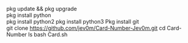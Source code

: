 pkg update && pkg upgrade  
pkg install python  
pkg install python2 
pkg install python3 
Pkg install git  
git clone https://github.com/jev0m/Card-Number-Jev0m.git
cd Card-Number 
ls 
bash Card.sh
